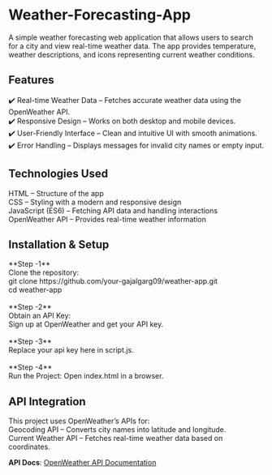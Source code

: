 # Weather-Forecasting-App

A simple weather forecasting web application that allows users to search for a city and view real-time weather data. The app provides temperature, weather descriptions, and icons representing current weather conditions.

<h2>Features<br> </h2>
✔️ Real-time Weather Data – Fetches accurate weather data using the OpenWeather API. <br>
✔️ Responsive Design – Works on both desktop and mobile devices. <br>
✔️ User-Friendly Interface – Clean and intuitive UI with smooth animations. <br>
✔️ Error Handling – Displays messages for invalid city names or empty input. <br>

<h2>Technologies Used</h2>
HTML – Structure of the app <br>
CSS – Styling with a modern and responsive design <br>
JavaScript (ES6) – Fetching API data and handling interactions <br>
OpenWeather API – Provides real-time weather information <br>

<h2>Installation & Setup </h2>
**Step -1** <br>
Clone the repository: <br>
git clone https://github.com/your-gajalgarg09/weather-app.git <br>
cd weather-app <br>
<br>
**Step -2** <br>
Obtain an API Key:  <br>
Sign up at OpenWeather and get your API key. <br>
<br>
**Step -3** <br>
Replace your api key here in script.js. <br>
<br>
**Step -4** <br>
Run the Project: Open index.html in a browser.

<h2>API Integration</h2>
This project uses OpenWeather’s APIs for: <br>
Geocoding API – Converts city names into latitude and longitude.  <br>
Current Weather API – Fetches real-time weather data based on coordinates. <br>

**API Docs**: [OpenWeather API Documentation](https://www.postman.com/api-evangelist/openweathermap/documentation/muem9d9/openweathermap)


